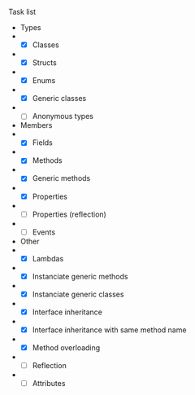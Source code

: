 Task list
- Types
- - [x] Classes
- - [x] Structs
- - [x] Enums
- - [x] Generic classes
- - [ ] Anonymous types
- Members
- - [x] Fields
- - [x] Methods
- - [x] Generic methods
- - [x] Properties
- - [ ] Properties (reflection)
- - [ ] Events
- Other
- - [x] Lambdas
- - [x] Instanciate generic methods
- - [x] Instanciate generic classes
- - [x] Interface inheritance
- - [x] Interface inheritance with same method name
- - [x] Method overloading
- - [ ] Reflection
- - [ ] Attributes
